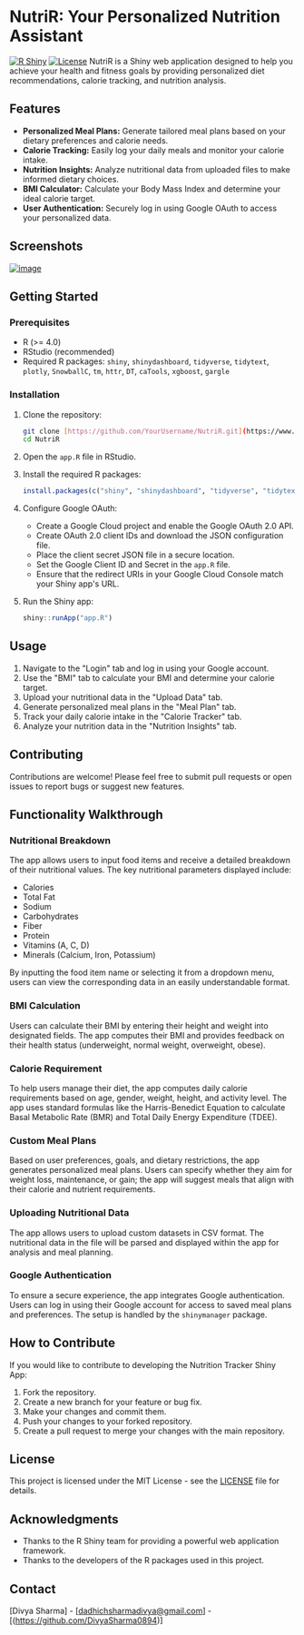 # NutriR: Your Personalized Nutrition Assistant

[![R Shiny](https://img.shields.io/badge/R-Shiny-blue.svg)](https://shiny.rstudio.com/)
[![License](https://img.shields.io/badge/License-MIT-green.svg)](LICENSE)  NutriR is a Shiny web application designed to help you achieve your health and fitness goals by providing personalized diet recommendations, calorie tracking, and nutrition analysis.

## Features

-   **Personalized Meal Plans:** Generate tailored meal plans based on your dietary preferences and calorie needs.
-   **Calorie Tracking:** Easily log your daily meals and monitor your calorie intake.
-   **Nutrition Insights:** Analyze nutritional data from uploaded files to make informed dietary choices.
-   **BMI Calculator:** Calculate your Body Mass Index and determine your ideal calorie target.
-   **User Authentication:** Securely log in using Google OAuth to access your personalized data.

## Screenshots
[![image](https://github.com/user-attachments/assets/e0f9ae95-91ad-4816-a708-a956a5810870)](https://github.com/DivyaSharma0894/NutriR-Shiny-App/blob/c56b677bbec755983e425d96e84f68ded05952f5/Screenshot%202025-03-17%20214000.png)

## Getting Started

### Prerequisites

-   R (>= 4.0)
-   RStudio (recommended)
-   Required R packages: `shiny`, `shinydashboard`, `tidyverse`, `tidytext`, `plotly`, `SnowballC`, `tm`, `httr`, `DT`, `caTools`, `xgboost`, `gargle`

### Installation

1.  Clone the repository:

    ```bash
    git clone [https://github.com/YourUsername/NutriR.git](https://www.google.com/search?q=https://github.com/YourUsername/NutriR.git)  # Replace with your repository URL
    cd NutriR
    ```

2.  Open the `app.R` file in RStudio.

3.  Install the required R packages:

    ```R
    install.packages(c("shiny", "shinydashboard", "tidyverse", "tidytext", "plotly", "SnowballC", "tm", "httr", "DT", "caTools", "xgboost", "gargle"))
    ```

4.  Configure Google OAuth:
    * Create a Google Cloud project and enable the Google OAuth 2.0 API.
    * Create OAuth 2.0 client IDs and download the JSON configuration file.
    * Place the client secret JSON file in a secure location.
    * Set the Google Client ID and Secret in the `app.R` file.
    * Ensure that the redirect URIs in your Google Cloud Console match your Shiny app's URL.

5.  Run the Shiny app:

    ```R
    shiny::runApp("app.R")
    ```

## Usage

1.  Navigate to the "Login" tab and log in using your Google account.
2.  Use the "BMI" tab to calculate your BMI and determine your calorie target.
3.  Upload your nutritional data in the "Upload Data" tab.
4.  Generate personalized meal plans in the "Meal Plan" tab.
5.  Track your daily calorie intake in the "Calorie Tracker" tab.
6.  Analyze your nutrition data in the "Nutrition Insights" tab.

## Contributing

Contributions are welcome! Please feel free to submit pull requests or open issues to report bugs or suggest new features.

## Functionality Walkthrough

### Nutritional Breakdown

The app allows users to input food items and receive a detailed breakdown of their nutritional values. The key nutritional parameters displayed include:

* Calories
* Total Fat
* Sodium
* Carbohydrates
* Fiber
* Protein
* Vitamins (A, C, D)
* Minerals (Calcium, Iron, Potassium)

By inputting the food item name or selecting it from a dropdown menu, users can view the corresponding data in an easily understandable format.

### BMI Calculation

Users can calculate their BMI by entering their height and weight into designated fields. The app computes their BMI and provides feedback on their health status (underweight, normal weight, overweight, obese).

### Calorie Requirement

To help users manage their diet, the app computes daily calorie requirements based on age, gender, weight, height, and activity level. The app uses standard formulas like the Harris-Benedict Equation to calculate Basal Metabolic Rate (BMR) and Total Daily Energy Expenditure (TDEE).

### Custom Meal Plans

Based on user preferences, goals, and dietary restrictions, the app generates personalized meal plans. Users can specify whether they aim for weight loss, maintenance, or gain; the app will suggest meals that align with their calorie and nutrient requirements.

### Uploading Nutritional Data

The app allows users to upload custom datasets in CSV format. The nutritional data in the file will be parsed and displayed within the app for analysis and meal planning.

### Google Authentication

To ensure a secure experience, the app integrates Google authentication. Users can log in using their Google account for access to saved meal plans and preferences. The setup is handled by the `shinymanager` package.

## How to Contribute

If you would like to contribute to developing the Nutrition Tracker Shiny App:

1.  Fork the repository.
2.  Create a new branch for your feature or bug fix.
3.  Make your changes and commit them.
4.  Push your changes to your forked repository.
5.  Create a pull request to merge your changes with the main repository.

## License

This project is licensed under the MIT License - see the [LICENSE](LICENSE) file for details.

## Acknowledgments

-   Thanks to the R Shiny team for providing a powerful web application framework.
-   Thanks to the developers of the R packages used in this project.

## Contact

[Divya Sharma] - [dadhichsharmadivya@gmail.com] - [(https://github.com/DivyaSharma0894)]
